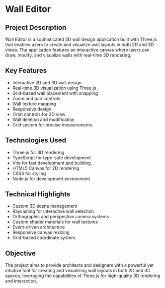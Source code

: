 # Wall Editor

## Project Description
Wall Editor is a sophisticated 3D wall design application built with Three.js that enables users to create and visualize wall layouts in both 2D and 3D views. The application features an interactive canvas where users can draw, modify, and visualize walls with real-time 3D rendering.

## Key Features
- Interactive 2D and 3D wall design
- Real-time 3D visualization using Three.js
- Grid-based wall placement with snapping
- Zoom and pan controls
- Wall texture mapping
- Responsive design
- Orbit controls for 3D view
- Wall deletion and modification
- Grid system for precise measurements

## Technologies Used
- Three.js for 3D rendering
- TypeScript for type-safe development
- Vite for fast development and building
- HTML5 Canvas for 2D rendering
- CSS3 for styling
- Node.js for development environment

## Technical Highlights
- Custom 3D scene management
- Raycasting for interactive wall selection
- Orthographic and perspective camera systems
- Custom shader materials for wall textures
- Event-driven architecture
- Responsive canvas resizing
- Grid-based coordinate system

## Objective
The project aims to provide architects and designers with a powerful yet intuitive tool for creating and visualizing wall layouts in both 2D and 3D spaces, leveraging the capabilities of Three.js for high-quality 3D rendering and interaction. 